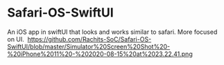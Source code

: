 # Safari-OS-SwiftUI
An iOS app in swiftUI that looks and works similar to safari.  More focused on UI.
<img> https://github.com/Rachits-SoC/Safari-OS-SwiftUI/blob/master/Simulator%20Screen%20Shot%20-%20iPhone%2011%20-%202020-08-15%20at%2023.22.41.png <img>


